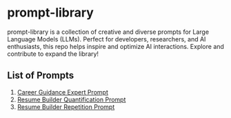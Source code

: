 # prompt-library

prompt-library is a collection of creative and diverse prompts for Large Language Models (LLMs). Perfect for developers, researchers, and AI enthusiasts, this repo helps inspire and optimize AI interactions. Explore and contribute to expand the library!

## List of Prompts

1. [Career Guidance Expert Prompt](career_guidance_expert_prompt.txt)
1. [Resume Builder Quantification Prompt](resume_builder_quantification_prompt.txt)
1. [Resume Builder Repetition Prompt](resume_builder_repetition_prompt.txt)
